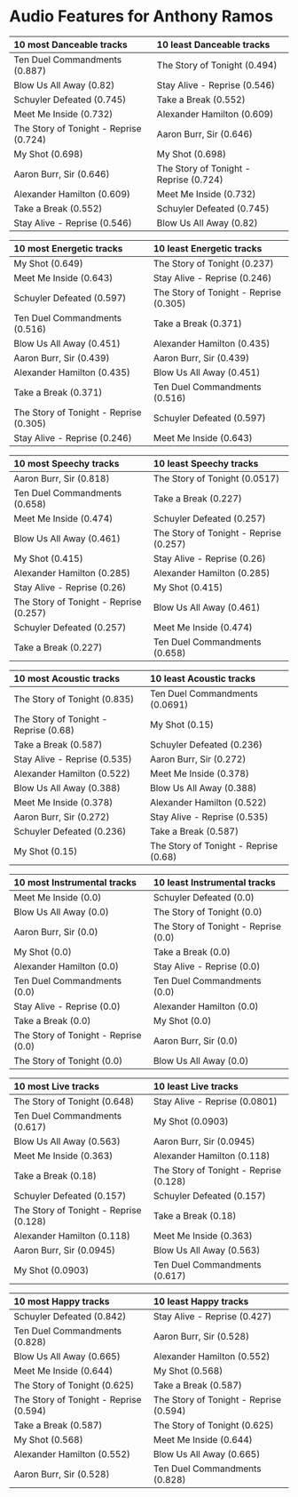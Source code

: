 # Audio Features for Anthony Ramos
| 10 most Danceable tracks | 10 least Danceable tracks |
|:---|:---|
| Ten Duel Commandments (0.887) | The Story of Tonight (0.494) |
| Blow Us All Away (0.82) | Stay Alive - Reprise (0.546) |
| Schuyler Defeated (0.745) | Take a Break (0.552) |
| Meet Me Inside (0.732) | Alexander Hamilton (0.609) |
| The Story of Tonight - Reprise (0.724) | Aaron Burr, Sir (0.646) |
| My Shot (0.698) | My Shot (0.698) |
| Aaron Burr, Sir (0.646) | The Story of Tonight - Reprise (0.724) |
| Alexander Hamilton (0.609) | Meet Me Inside (0.732) |
| Take a Break (0.552) | Schuyler Defeated (0.745) |
| Stay Alive - Reprise (0.546) | Blow Us All Away (0.82) |

| 10 most Energetic tracks | 10 least Energetic tracks |
|:---|:---|
| My Shot (0.649) | The Story of Tonight (0.237) |
| Meet Me Inside (0.643) | Stay Alive - Reprise (0.246) |
| Schuyler Defeated (0.597) | The Story of Tonight - Reprise (0.305) |
| Ten Duel Commandments (0.516) | Take a Break (0.371) |
| Blow Us All Away (0.451) | Alexander Hamilton (0.435) |
| Aaron Burr, Sir (0.439) | Aaron Burr, Sir (0.439) |
| Alexander Hamilton (0.435) | Blow Us All Away (0.451) |
| Take a Break (0.371) | Ten Duel Commandments (0.516) |
| The Story of Tonight - Reprise (0.305) | Schuyler Defeated (0.597) |
| Stay Alive - Reprise (0.246) | Meet Me Inside (0.643) |

| 10 most Speechy tracks | 10 least Speechy tracks |
|:---|:---|
| Aaron Burr, Sir (0.818) | The Story of Tonight (0.0517) |
| Ten Duel Commandments (0.658) | Take a Break (0.227) |
| Meet Me Inside (0.474) | Schuyler Defeated (0.257) |
| Blow Us All Away (0.461) | The Story of Tonight - Reprise (0.257) |
| My Shot (0.415) | Stay Alive - Reprise (0.26) |
| Alexander Hamilton (0.285) | Alexander Hamilton (0.285) |
| Stay Alive - Reprise (0.26) | My Shot (0.415) |
| The Story of Tonight - Reprise (0.257) | Blow Us All Away (0.461) |
| Schuyler Defeated (0.257) | Meet Me Inside (0.474) |
| Take a Break (0.227) | Ten Duel Commandments (0.658) |

| 10 most Acoustic tracks | 10 least Acoustic tracks |
|:---|:---|
| The Story of Tonight (0.835) | Ten Duel Commandments (0.0691) |
| The Story of Tonight - Reprise (0.68) | My Shot (0.15) |
| Take a Break (0.587) | Schuyler Defeated (0.236) |
| Stay Alive - Reprise (0.535) | Aaron Burr, Sir (0.272) |
| Alexander Hamilton (0.522) | Meet Me Inside (0.378) |
| Blow Us All Away (0.388) | Blow Us All Away (0.388) |
| Meet Me Inside (0.378) | Alexander Hamilton (0.522) |
| Aaron Burr, Sir (0.272) | Stay Alive - Reprise (0.535) |
| Schuyler Defeated (0.236) | Take a Break (0.587) |
| My Shot (0.15) | The Story of Tonight - Reprise (0.68) |

| 10 most Instrumental tracks | 10 least Instrumental tracks |
|:---|:---|
| Meet Me Inside (0.0) | Schuyler Defeated (0.0) |
| Blow Us All Away (0.0) | The Story of Tonight (0.0) |
| Aaron Burr, Sir (0.0) | The Story of Tonight - Reprise (0.0) |
| My Shot (0.0) | Take a Break (0.0) |
| Alexander Hamilton (0.0) | Stay Alive - Reprise (0.0) |
| Ten Duel Commandments (0.0) | Ten Duel Commandments (0.0) |
| Stay Alive - Reprise (0.0) | Alexander Hamilton (0.0) |
| Take a Break (0.0) | My Shot (0.0) |
| The Story of Tonight - Reprise (0.0) | Aaron Burr, Sir (0.0) |
| The Story of Tonight (0.0) | Blow Us All Away (0.0) |

| 10 most Live tracks | 10 least Live tracks |
|:---|:---|
| The Story of Tonight (0.648) | Stay Alive - Reprise (0.0801) |
| Ten Duel Commandments (0.617) | My Shot (0.0903) |
| Blow Us All Away (0.563) | Aaron Burr, Sir (0.0945) |
| Meet Me Inside (0.363) | Alexander Hamilton (0.118) |
| Take a Break (0.18) | The Story of Tonight - Reprise (0.128) |
| Schuyler Defeated (0.157) | Schuyler Defeated (0.157) |
| The Story of Tonight - Reprise (0.128) | Take a Break (0.18) |
| Alexander Hamilton (0.118) | Meet Me Inside (0.363) |
| Aaron Burr, Sir (0.0945) | Blow Us All Away (0.563) |
| My Shot (0.0903) | Ten Duel Commandments (0.617) |

| 10 most Happy tracks | 10 least Happy tracks |
|:---|:---|
| Schuyler Defeated (0.842) | Stay Alive - Reprise (0.427) |
| Ten Duel Commandments (0.828) | Aaron Burr, Sir (0.528) |
| Blow Us All Away (0.665) | Alexander Hamilton (0.552) |
| Meet Me Inside (0.644) | My Shot (0.568) |
| The Story of Tonight (0.625) | Take a Break (0.587) |
| The Story of Tonight - Reprise (0.594) | The Story of Tonight - Reprise (0.594) |
| Take a Break (0.587) | The Story of Tonight (0.625) |
| My Shot (0.568) | Meet Me Inside (0.644) |
| Alexander Hamilton (0.552) | Blow Us All Away (0.665) |
| Aaron Burr, Sir (0.528) | Ten Duel Commandments (0.828) |
